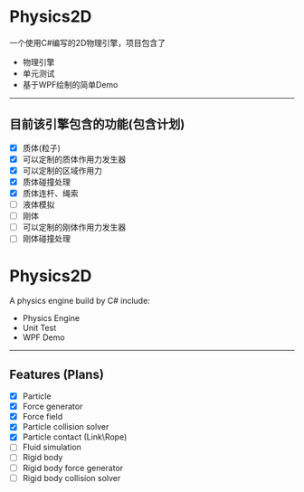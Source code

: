 Physics2D
=========

一个使用C#编写的2D物理引擎，项目包含了

  - 物理引擎
  - 单元测试
  - 基于WPF绘制的简单Demo

---
## 目前该引擎包含的功能(包含计划)

  - [x] 质体(粒子)
  - [x] 可以定制的质体作用力发生器
  - [x] 可以定制的区域作用力
  - [x] 质体碰撞处理
  - [x] 质体连杆、绳索
  - [ ] 液体模拟
  - [ ] 刚体
  - [ ] 可以定制的刚体作用力发生器
  - [ ] 刚体碰撞处理

Physics2D
=========

A physics engine build by C# include:

  - Physics Engine
  - Unit Test
  - WPF Demo

---
## Features (Plans)

  - [x] Particle
  - [x] Force generator
  - [x] Force field
  - [x] Particle collision solver
  - [x] Particle contact (Link\Rope)
  - [ ] Fluid simulation
  - [ ] Rigid body
  - [ ] Rigid body force generator
  - [ ] Rigid body collision solver

